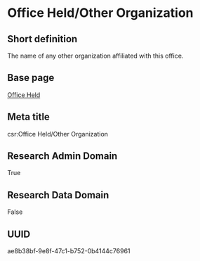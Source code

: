 # Office Held/Other Organization
## Short definition
The name of any other organization affiliated with this office.
## Base page
[Office Held](../../Objects/Office%20Held.md)
## Meta title
csr:Office Held/Other Organization
## Research Admin Domain
True
## Research Data Domain
False
## UUID
ae8b38bf-9e8f-47c1-b752-0b4144c76961
